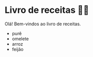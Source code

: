 # Livro de receitas :man_cook:

Olá! Bem-vindos ao livro de receitas. 

- purê 
- omelete
- arroz
- feijão


